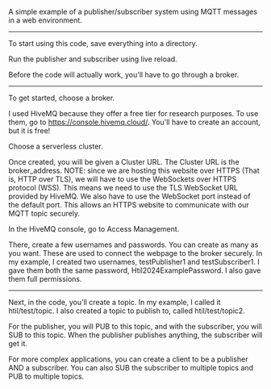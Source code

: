 A simple example of a publisher/subscriber system using MQTT messages in a web environment.

---

To start using this code, save everything into a directory.

Run the publisher and subscriber using live reload.

Before the code will actually work, you'll have to go through a broker.

---

To get started, choose a broker.

I used HiveMQ because they offer a free tier for research purposes. To use them, go to https://console.hivemq.cloud/. You'll have to create an account, but it is free!

Choose a serverless cluster.

Once created, you will be given a Cluster URL. The Cluster URL is the broker_address.
NOTE: since we are hosting this website over HTTPS (That is, HTTP over TLS), we will have to use the WebSockets over HTTPS protocol (WSS). This means we need to use the TLS WebSocket URL provided by HiveMQ. We also have to use the WebSocket port instead of the default port. This allows an HTTPS website to communicate with our MQTT topic securely.

In the HiveMQ console, go to Access Management.

There, create a few usernames and passwords. You can create as many as you want. These are used to connect the webpage to the broker securely. In my example, I created two usernames, testPublisher1 and testSubscriber1. I gave them both the same password, Htil2024ExamplePassword. I also gave them full permissions.

---

Next, in the code, you'll create a topic. In my example, I called it htil/test/topic. I also created a topic to publish to, called htil/test/topic2.

For the publisher, you will PUB to this topic, and with the subscriber, you will SUB to this topic. When the publisher publishes anything, the subscriber will get it.

For more complex applications, you can create a client to be a publisher AND a subscriber. You can also SUB the subscriber to multiple topics and PUB to multiple topics.
